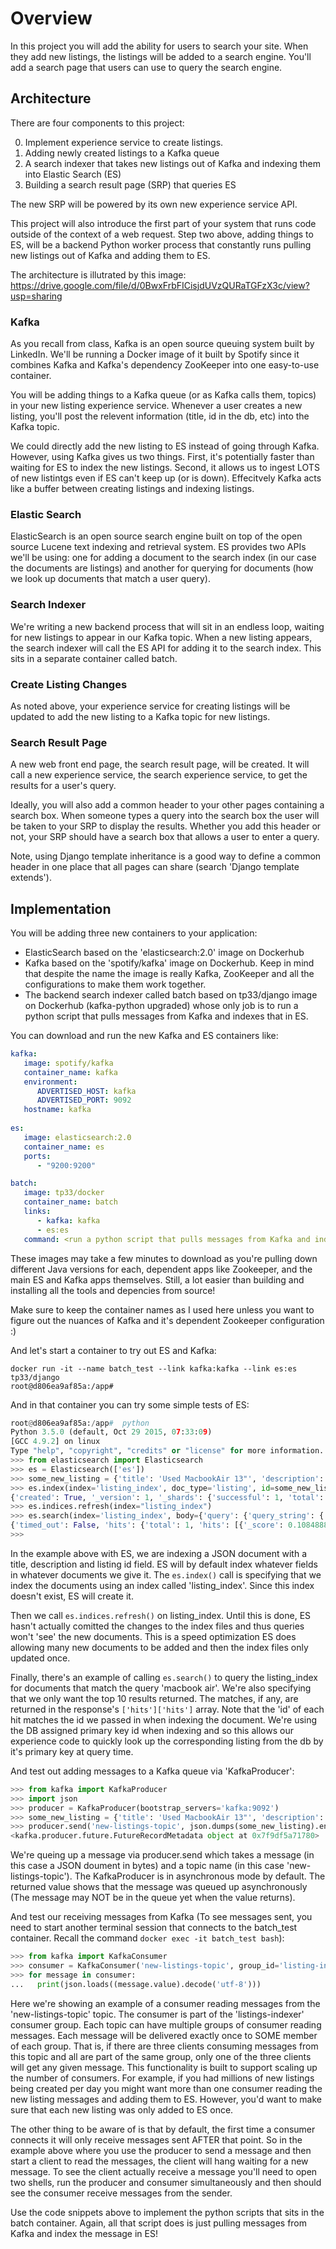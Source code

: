 Overview
========

In this project you will add the ability for users to search your
site. When they add new listings, the listings will be added to a
search engine. You'll add a search page that users can use to query
the search engine.

Architecture
------------

There are four components to this project:

0. Implement experience service to create listings.
1. Adding newly created listings to a Kafka queue
2. A search indexer that takes new listings out of Kafka and indexing them into Elastic Search (ES)
3. Building a search result page (SRP) that queries ES

The new SRP will be powered by its own new experience service API.

This project will also introduce the first part of your system that
runs code outside of the context of a web request. Step two above,
adding things to ES, will be a backend Python worker process that constantly
runs pulling new listings out of Kafka and adding them to ES.

The architecture is illutrated by this image: https://drive.google.com/file/d/0BwxFrbFICisjdUVzQURaTGFzX3c/view?usp=sharing

### Kafka ###

As you recall from class, Kafka is an open source queuing system built
by LinkedIn. We'll be running a Docker image of it built by Spotify
since it combines Kafka and Kafka's dependency ZooKeeper into one easy-to-use
container.

You will be adding things to a Kafka queue (or as Kafka calls them,
topics) in your new listing experience service. Whenever a user
creates a new listing, you'll post the relevent information (title, id
in the db, etc) into the Kafka topic.

We could directly add the new listing to ES instead of going through
Kafka. However, using Kafka gives us two things. First, it's
potentially faster than waiting for ES to index the new
listings. Second, it allows us to ingest LOTS of new listintgs even if
ES can't keep up (or is down). Effecitvely Kafka acts like a buffer
between creating listings and indexing listings.

### Elastic Search ###

ElasticSearch is an open source search engine built on top of the open
source Lucene text indexing and retrieval system. ES provides two APIs
we'll be using: one for adding a document to the search index (in our
case the documents are listings) and another for querying for
documents (how we look up documents that match a user query).

### Search Indexer ###

We're writing a new backend process that will sit in an endless loop,
waiting for new listings to appear in our Kafka topic. When a new
listing appears, the search indexer will call the ES API for adding it
to the search index. This sits in a separate container called batch.

### Create Listing Changes ###

As noted above, your experience service for creating listings will be
updated to add the new listing to a Kafka topic for new listings.

### Search Result Page ###

A new web front end page, the search result page, will be created. It
will call a new experience service, the search experience service, to
get the results for a user's query.

Ideally, you will also add a common header to your other pages
containing a search box. When someone types a query into the search
box the user will be taken to your SRP to display the results. Whether
you add this header or not, your SRP should have a search box that
allows a user to enter a query.

Note, using Django template inheritance is a good way to define a common
header in one place that all pages can share (search 'Django template extends').

Implementation
--------------

You will be adding three new containers to your application:

   - ElasticSearch based on the 'elasticsearch:2.0' image on Dockerhub
   - Kafka based on the 'spotify/kafka' image on Dockerhub. Keep in mind that despite the name
   the image is really Kafka, ZooKeeper and all the configurations to make them work together.
   - The backend search indexer called batch based on tp33/django image on Dockerhub (kafka-python upgraded) whose only job is to run a python script that pulls messages from Kafka and indexes that in ES.

You can download and run the new Kafka and ES containers like:

```YAML
kafka:
   image: spotify/kafka
   container_name: kafka
   environment:
      ADVERTISED_HOST: kafka
      ADVERTISED_PORT: 9092
   hostname: kafka
   
es:
   image: elasticsearch:2.0
   container_name: es
   ports:
      - "9200:9200"

batch:
   image: tp33/docker
   container_name: batch
   links:
      - kafka: kafka
      - es:es
   command: <run a python script that pulls messages from Kafka and indexs that in ES>
```

These images may take a few minutes to download as you're pulling down different Java versions for each, dependent apps like Zookeeper, and the main ES and Kafka apps themselves. Still, a lot easier than building and installing all the tools and depencies from source!

Make sure to keep the container names as I used here unless you want
to figure out the nuances of Kafka and it's dependent Zookeeper
configuration :)

And let's start a container to try out ES and Kafka:

    docker run -it --name batch_test --link kafka:kafka --link es:es tp33/django
    root@d806ea9af85a:/app#

And in that container you can try some simple tests of ES:
   
``` PYTHON
root@d806ea9af85a:/app#  python
Python 3.5.0 (default, Oct 29 2015, 07:33:09) 
[GCC 4.9.2] on linux
Type "help", "copyright", "credits" or "license" for more information.
>>> from elasticsearch import Elasticsearch
>>> es = Elasticsearch(['es'])
>>> some_new_listing = {'title': 'Used MacbookAir 13"', 'description': 'This is a used Macbook Air in great condition', 'id':42}
>>> es.index(index='listing_index', doc_type='listing', id=some_new_listing['id'], body=some_new_listing)
{'created': True, '_version': 1, '_shards': {'successful': 1, 'total': 2, 'failed': 0}, '_index': 'listing_index', '_id': '42', '_type': 'listing'}
>>> es.indices.refresh(index="listing_index")
>>> es.search(index='listing_index', body={'query': {'query_string': {'query': 'macbook air'}}, 'size': 10})
{'timed_out': False, 'hits': {'total': 1, 'hits': [{'_score': 0.10848885, '_index': 'listing_index', '_source': {'id': 42, 'description': 'This is a used Macbook Air in great condition', 'title': 'Used MacbookAir 13"'}, '_id': '42', '_type': 'listing'}], 'max_score': 0.10848885}, '_shards': {'successful': 5, 'total': 5, 'failed': 0}, 'took': 21}
>>> 
```
   
In the example above with ES, we are indexing a JSON document with a title, description and listing id field. ES will by default index whatever fields in whatever documents we give it. The `es.index()` call is specifying that we index the documents using an index called 'listing_index'. Since this index doesn't exist, ES will create it.

Then we call `es.indices.refresh()` on listing_index. Until this is done, ES hasn't actually comitted the changes to the index files and thus queries won't 'see' the new documents. This is a speed optimization ES does allowing many new documents to be added and then the index files only updated once.

Finally, there's an example of calling `es.search()` to query the listing_index for documents that match the query 'macbook air'. We're also specifying that we only want the top 10 results returned. The matches, if any, are returned in the response's `['hits']['hits']` array. Note that the 'id' of each hit matches the id we passed in when indexing the document. We're using the DB assigned primary key id when indexing and so this allows our experience code to quickly look up the corresponding listing from the db by it's primary key at query time.

And test out adding messages to a Kafka queue via 'KafkaProducer':

``` PYTHON
>>> from kafka import KafkaProducer
>>> import json
>>> producer = KafkaProducer(bootstrap_servers='kafka:9092')
>>> some_new_listing = {'title': 'Used MacbookAir 13"', 'description': 'This is a used Macbook Air in great condition', 'id':42}
>>> producer.send('new-listings-topic', json.dumps(some_new_listing).encode('utf-8'))
<kafka.producer.future.FutureRecordMetadata object at 0x7f9df5a71780>
```
   
We're queing up a message via producer.send which takes a message (in this case a JSON doument in bytes) and a topic name (in this case 'new-listings-topic'). The KafkaProducer is in asynchronous mode by default. The returned value shows that the message was queued up asynchronously (The message may NOT be in the queue yet when the value returns).

And test our receiving messages from Kafka (To see messages sent, you need to start another terminal session that connects to the batch_test container. Recall the command `docker exec -it batch_test bash`):
   
``` PYTHON
>>> from kafka import KafkaConsumer
>>> consumer = KafkaConsumer('new-listings-topic', group_id='listing-indexer', bootstrap_servers=['kafka:9092'])
>>> for message in consumer:
...   print(json.loads((message.value).decode('utf-8')))
```

Here we're showing an example of a consumer reading messages from the 'new-listings-topic' topic. The consumer is part of the 'listings-indexer' consumer group. Each topic can have multiple groups of consumer reading messages. Each message will be delivered exactly once to SOME member of each group. That is, if there are three clients consuming messages from this topic and all are part of the same group, only one of the three clients will get any given message. This functionality is built to support scaling up the number of consumers. For example, if you had millions of new listings being created per day you might want more than one consumer reading the new listing messages and adding them to ES. However, you'd want to make sure that each new listing was only added to ES once.

The other thing to be aware of is that by default, the first
time a consumer connects it will only receive messages sent AFTER that
point. So in the example above where you use the producer to send a message and then
start a client to read the messages, the client will hang waiting for a new message. To see the client
actually receive a message you'll need to open two shells, run the producer and consumer simultaneously
and then should see the consumer receive messages from the sender.

Use the code snippets above to implement the python scripts that sits in the batch container. Again, all that script does is just pulling messages from Kafka and index the message in ES!
